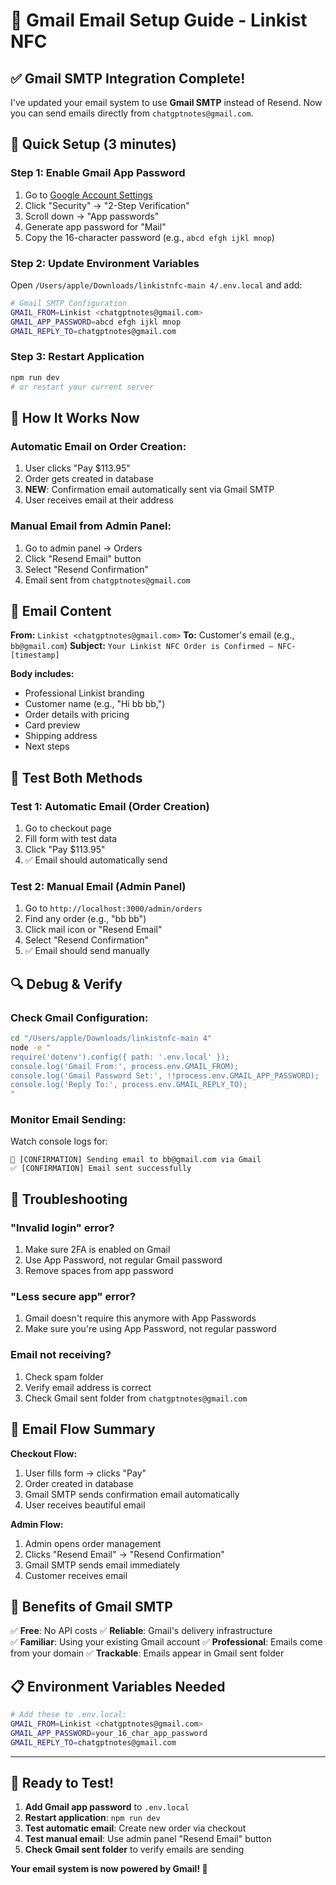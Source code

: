 # 📧 Gmail Email Setup Guide - Linkist NFC

## ✅ Gmail SMTP Integration Complete!

I've updated your email system to use **Gmail SMTP** instead of Resend. Now you can send emails directly from `chatgptnotes@gmail.com`.

## 🔧 Quick Setup (3 minutes)

### Step 1: Enable Gmail App Password
1. Go to [Google Account Settings](https://myaccount.google.com/)
2. Click "Security" → "2-Step Verification" 
3. Scroll down → "App passwords"
4. Generate app password for "Mail"
5. Copy the 16-character password (e.g., `abcd efgh ijkl mnop`)

### Step 2: Update Environment Variables
Open `/Users/apple/Downloads/linkistnfc-main 4/.env.local` and add:

```bash
# Gmail SMTP Configuration
GMAIL_FROM=Linkist <chatgptnotes@gmail.com>
GMAIL_APP_PASSWORD=abcd efgh ijkl mnop
GMAIL_REPLY_TO=chatgptnotes@gmail.com
```

### Step 3: Restart Application
```bash
npm run dev
# or restart your current server
```

## 🎯 How It Works Now

### Automatic Email on Order Creation:
1. User clicks "Pay $113.95" 
2. Order gets created in database
3. **NEW**: Confirmation email automatically sent via Gmail SMTP
4. User receives email at their address

### Manual Email from Admin Panel:
1. Go to admin panel → Orders
2. Click "Resend Email" button
3. Select "Resend Confirmation"
4. Email sent from `chatgptnotes@gmail.com`

## 📧 Email Content

**From:** `Linkist <chatgptnotes@gmail.com>`
**To:** Customer's email (e.g., `bb@gmail.com`)
**Subject:** `Your Linkist NFC Order is Confirmed – NFC-[timestamp]`

**Body includes:**
- Professional Linkist branding
- Customer name (e.g., "Hi bb bb,")
- Order details with pricing
- Card preview
- Shipping address
- Next steps

## 🧪 Test Both Methods

### Test 1: Automatic Email (Order Creation)
1. Go to checkout page
2. Fill form with test data
3. Click "Pay $113.95"
4. ✅ Email should automatically send

### Test 2: Manual Email (Admin Panel)
1. Go to `http://localhost:3000/admin/orders`
2. Find any order (e.g., "bb bb")
3. Click mail icon or "Resend Email"
4. Select "Resend Confirmation"
5. ✅ Email should send manually

## 🔍 Debug & Verify

### Check Gmail Configuration:
```bash
cd "/Users/apple/Downloads/linkistnfc-main 4"
node -e "
require('dotenv').config({ path: '.env.local' });
console.log('Gmail From:', process.env.GMAIL_FROM);
console.log('Gmail Password Set:', !!process.env.GMAIL_APP_PASSWORD);
console.log('Reply To:', process.env.GMAIL_REPLY_TO);
"
```

### Monitor Email Sending:
Watch console logs for:
```
📧 [CONFIRMATION] Sending email to bb@gmail.com via Gmail
✅ [CONFIRMATION] Email sent successfully
```

## 🚨 Troubleshooting

### "Invalid login" error?
1. Make sure 2FA is enabled on Gmail
2. Use App Password, not regular Gmail password
3. Remove spaces from app password

### "Less secure app" error?
1. Gmail doesn't require this anymore with App Passwords
2. Make sure you're using App Password, not regular password

### Email not receiving?
1. Check spam folder
2. Verify email address is correct
3. Check Gmail sent folder from `chatgptnotes@gmail.com`

## 🎯 Email Flow Summary

**Checkout Flow:**
1. User fills form → clicks "Pay"
2. Order created in database
3. Gmail SMTP sends confirmation email automatically
4. User receives beautiful email

**Admin Flow:**
1. Admin opens order management
2. Clicks "Resend Email" → "Resend Confirmation"
3. Gmail SMTP sends email immediately
4. Customer receives email

## 🌟 Benefits of Gmail SMTP

✅ **Free**: No API costs
✅ **Reliable**: Gmail's delivery infrastructure  
✅ **Familiar**: Using your existing Gmail account
✅ **Professional**: Emails come from your domain
✅ **Trackable**: Emails appear in Gmail sent folder

## 📋 Environment Variables Needed

```bash
# Add these to .env.local:
GMAIL_FROM=Linkist <chatgptnotes@gmail.com>
GMAIL_APP_PASSWORD=your_16_char_app_password
GMAIL_REPLY_TO=chatgptnotes@gmail.com
```

---

## 🚀 Ready to Test!

1. **Add Gmail app password** to `.env.local`
2. **Restart application**: `npm run dev`
3. **Test automatic email**: Create new order via checkout
4. **Test manual email**: Use admin panel "Resend Email" button
5. **Check Gmail sent folder** to verify emails are sending

**Your email system is now powered by Gmail! 🎉**